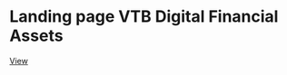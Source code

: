 # Landing page VTB Digital Financial Assets

[View](https://richpeach-bot.github.io/vtb_digital_financial_assets/)
